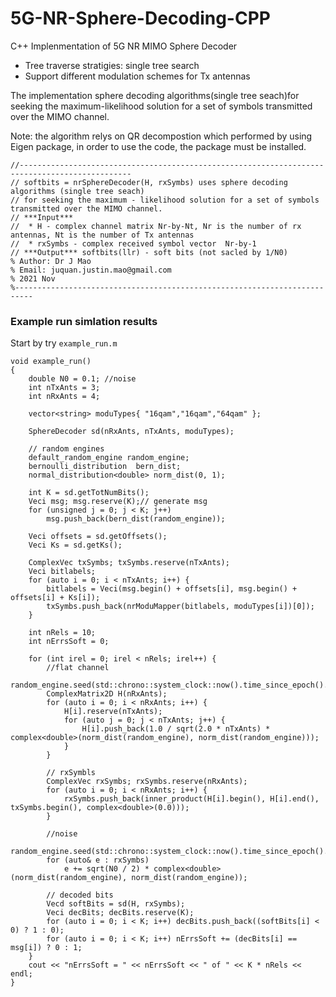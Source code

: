 # 5G-NR-Sphere-Decoding-CPP

C++ Implenmentation of 5G NR MIMO Sphere Decoder
- Tree traverse stratigies: single tree search 
- Support  different modulation schemes for Tx antennas

The implementation sphere decoding algorithms(single tree seach)for seeking the maximum-likelihood solution 
for a set of symbols transmitted over the MIMO channel. 


Note: the algorithm relys on QR decompostion which performed by using Eigen package, in order to use the code, the package must be installed.


```
//-----------------------------------------------------------------------------------------------
// softbits = nrSphereDecoder(H, rxSymbs) uses sphere decoding algorithms (single tree seach)
// for seeking the maximum - likelihood solution for a set of symbols transmitted over the MIMO channel.
// ***Input***
//	* H - complex channel matrix Nr-by-Nt, Nr is the number of rx antennas, Nt is the number of Tx antennas
//	* rxSymbs - complex received symbol vector  Nr-by-1
// ***Output*** softbits(llr) - soft bits (not sacled by 1/N0)
% Author: Dr J Mao
% Email: juquan.justin.mao@gmail.com
% 2021 Nov
%--------------------------------------------------------------------------
```

### Example run simlation results
Start by try `example_run.m`
```
void example_run()
{
	double N0 = 0.1; //noise
	int nTxAnts = 3;
	int nRxAnts = 4;

	vector<string> moduTypes{ "16qam","16qam","64qam" };

	SphereDecoder sd(nRxAnts, nTxAnts, moduTypes);

	// random engines
	default_random_engine random_engine;
	bernoulli_distribution  bern_dist;
	normal_distribution<double> norm_dist(0, 1);

	int K = sd.getTotNumBits();
	Veci msg; msg.reserve(K);// generate msg
	for (unsigned j = 0; j < K; j++)
		msg.push_back(bern_dist(random_engine));

	Veci offsets = sd.getOffsets();
	Veci Ks = sd.getKs();

	ComplexVec txSymbs; txSymbs.reserve(nTxAnts);
	Veci bitlabels;
	for (auto i = 0; i < nTxAnts; i++) {
		bitlabels = Veci(msg.begin() + offsets[i], msg.begin() + offsets[i] + Ks[i]);
		txSymbs.push_back(nrModuMapper(bitlabels, moduTypes[i])[0]);
	}

	int nRels = 10;
	int nErrsSoft = 0;

	for (int irel = 0; irel < nRels; irel++) {
		//flat channel
		random_engine.seed(std::chrono::system_clock::now().time_since_epoch().count());
		ComplexMatrix2D H(nRxAnts);
		for (auto i = 0; i < nRxAnts; i++) {
			H[i].reserve(nTxAnts);
			for (auto j = 0; j < nTxAnts; j++) {
				H[i].push_back(1.0 / sqrt(2.0 * nTxAnts) * complex<double>(norm_dist(random_engine), norm_dist(random_engine)));
			}
		}

		// rxSymbls
		ComplexVec rxSymbs; rxSymbs.reserve(nRxAnts);
		for (auto i = 0; i < nRxAnts; i++) {
			rxSymbs.push_back(inner_product(H[i].begin(), H[i].end(), txSymbs.begin(), complex<double>(0.0)));
		}

		//noise
		random_engine.seed(std::chrono::system_clock::now().time_since_epoch().count());
		for (auto& e : rxSymbs)
			e += sqrt(N0 / 2) * complex<double>(norm_dist(random_engine), norm_dist(random_engine));

		// decoded bits
		Vecd softBits = sd(H, rxSymbs);
		Veci decBits; decBits.reserve(K);
		for (auto i = 0; i < K; i++) decBits.push_back((softBits[i] < 0) ? 1 : 0);
		for (auto i = 0; i < K; i++) nErrsSoft += (decBits[i] == msg[i]) ? 0 : 1;
	}
	cout << "nErrsSoft = " << nErrsSoft << " of " << K * nRels << endl;
}
```
